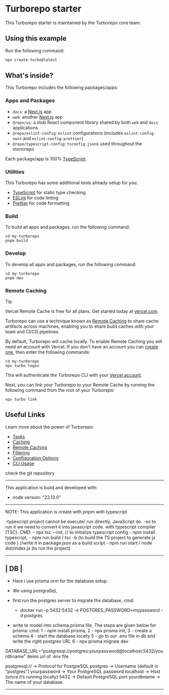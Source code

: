 # Turborepo starter

This Turborepo starter is maintained by the Turborepo core team.

## Using this example

Run the following command:

```sh
npx create-turbo@latest
```

## What's inside?

This Turborepo includes the following packages/apps:

### Apps and Packages

- `docs`: a [Next.js](https://nextjs.org/) app
- `web`: another [Next.js](https://nextjs.org/) app
- `@repo/ui`: a stub React component library shared by both `web` and `docs` applications
- `@repo/eslint-config`: `eslint` configurations (includes `eslint-config-next` and `eslint-config-prettier`)
- `@repo/typescript-config`: `tsconfig.json`s used throughout the monorepo

Each package/app is 100% [TypeScript](https://www.typescriptlang.org/).

### Utilities

This Turborepo has some additional tools already setup for you:

- [TypeScript](https://www.typescriptlang.org/) for static type checking
- [ESLint](https://eslint.org/) for code linting
- [Prettier](https://prettier.io) for code formatting

### Build

To build all apps and packages, run the following command:

```
cd my-turborepo
pnpm build
```

### Develop

To develop all apps and packages, run the following command:

```
cd my-turborepo
pnpm dev
```

### Remote Caching

> [!TIP]
> Vercel Remote Cache is free for all plans. Get started today at [vercel.com](https://vercel.com/signup?/signup?utm_source=remote-cache-sdk&utm_campaign=free_remote_cache).

Turborepo can use a technique known as [Remote Caching](https://turbo.build/repo/docs/core-concepts/remote-caching) to share cache artifacts across machines, enabling you to share build caches with your team and CI/CD pipelines.

By default, Turborepo will cache locally. To enable Remote Caching you will need an account with Vercel. If you don't have an account you can [create one](https://vercel.com/signup?utm_source=turborepo-examples), then enter the following commands:

```
cd my-turborepo
npx turbo login
```

This will authenticate the Turborepo CLI with your [Vercel account](https://vercel.com/docs/concepts/personal-accounts/overview).

Next, you can link your Turborepo to your Remote Cache by running the following command from the root of your Turborepo:

```
npx turbo link
```

## Useful Links

Learn more about the power of Turborepo:

- [Tasks](https://turbo.build/repo/docs/core-concepts/monorepos/running-tasks)
- [Caching](https://turbo.build/repo/docs/core-concepts/caching)
- [Remote Caching](https://turbo.build/repo/docs/core-concepts/remote-caching)
- [Filtering](https://turbo.build/repo/docs/core-concepts/monorepos/filtering)
- [Configuration Options](https://turbo.build/repo/docs/reference/configuration)
- [CLI Usage](https://turbo.build/repo/docs/reference/command-line-reference)

check the git repository

--------------------------------------------------------------------------------------------------------------------------------

This application is build and developed with:
- node version: "22.13.0"

--------------------------------------------------------------------------------------------------------------------------------

NOTE: This application is create with pnpm with typescript

-typescript project cannot be execute/ run directly, JavaScript do.
-so to run it we need to convert it into javascript code. with typescript compiler (TSC).
     CMD:
          - npx tsc --init,  // to initialize typescript config
          - npm install typescript,
          - npm run build / tsc -b (to build the TS project to generate js code ) //write it in package.json as a build script
          - npm run start / node dist/index.js (to run the project)

--------------------
|        DB        |
--------------------
- Here i use prisma orm for the database setup.
- We using postgraSql,
- first run the postgres server to migrate the database,
     cmd:
     - docker run -p 5432:5432 -e POSTGRES_PASSWORD=mypassword -d postgres

- write te model into schema.prisma file,
     The steps are given below for prisma:
     cmd: 
          1 - npm install prisma,
          2 - npx prisma init,
          3 - create a schema
          4 - start the database locally
          5 - go to our .env file in db and write the right postgres URL
          6 - npx prisma migrate dev


DATABASE_URL="postgresql://postgres:yourpassword@localhost:5432/yourdbname" demo url of .env file

postgresql://       → Protocol for PostgreSQL
postgres            → Username (default is "postgres")
yourpassword        → Your PostgreSQL password
localhost           → Host (since it’s running locally)
5432                → Default PostgreSQL port
yourdbname          → The name of your database

--------------------------------------------------------------------------------------------------------------------------------